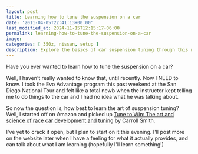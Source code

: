 ```yaml
---
layout: post
title: Learning how to tune the suspension on a car
date: '2011-04-05T22:41:13+00:00'
last_modified_at: 2024-11-15T12:15:17-06:00
permalink: learning-how-to-tune-the-suspension-on-a-car
image:
categories: [ 350z, nissan, setup ]
description: Explore the basics of car suspension tuning through this novice's journey, starting with Carroll Smith's renowned book, Tune to Win.
---
```


Have you ever wanted to learn how to tune the suspension on a car?

Well, I haven't really wanted to know that, until recently. Now I NEED to know. I took the Evo Advantage program this past weekend at the San Diego National Tour and felt like a total newb when the instructor kept telling me to do things to the car and I had no idea what he was talking about.

So now the question is, how best to learn the art of suspension tuning? Well, I started off on Amazon and picked up [Tune to Win: The art and science of race car development and tuning](https://amzn.to/3xVKheZ) by Carroll Smith.

I've yet to crack it open, but I plan to start on it this evening. I'll post more on the website later when I have a feeling for what it actually provides, and can talk about what I am learning (hopefully I'll learn something!)


